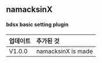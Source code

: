 ## namacksinX

#### bdsx basic setting plugin

|           업데이트           |           추가된 것           |
| :-------------------------- | :--------------------------- |
|            V1.0.0           | namacksinX is made |